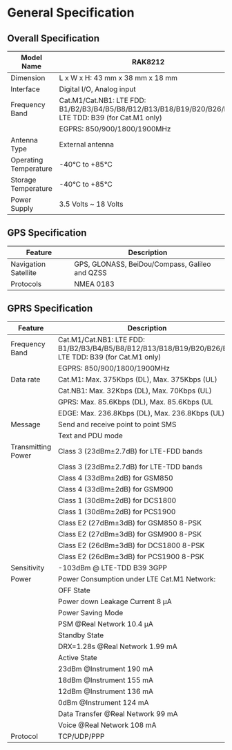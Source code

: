 # General Specification

## Overall Specification

| Model Name            | RAK8212                                                                                               |
| --------------------- | ----------------------------------------------------------------------------------------------------- |
| Dimension             | L x W x H: 43 mm x 38 mm x 18 mm                                                                      |
| Interface             | Digital I/O, Analog input                                                                             |
| Frequency Band        | Cat.M1/Cat.NB1: LTE FDD: B1/B2/B3/B4/B5/B8/B12/B13/B18/B19/B20/B26/B28 LTE TDD: B39 (for Cat.M1 only) |
|                       | EGPRS: 850/900/1800/1900MHz                                                                           |
| Antenna Type          | External antenna                                                                                      |
| Operating Temperature | -40°C to +85°C                                                                                        |
| Storage Temperature   | -40°C to +85°C                                                                                        |
| Power Supply          | 3.5 Volts ~ 18 Volts                                                                                  |


## GPS Specification

| Feature              | Description                                    |
| -------------------- | ---------------------------------------------- |
| Navigation Satellite | GPS, GLONASS, BeiDou/Compass, Galileo and QZSS |
| Protocols            | NMEA 0183                                      |


## GPRS Specification

| Feature            | Description                                                                                           |
| ------------------ | ----------------------------------------------------------------------------------------------------- |
| Frequency Band     | Cat.M1/Cat.NB1: LTE FDD: B1/B2/B3/B4/B5/B8/B12/B13/B18/B19/B20/B26/B28 LTE TDD: B39 (for Cat.M1 only) |
|                    | EGPRS: 850/900/1800/1900MHz                                                                           |
| Data rate          | Cat.M1: Max. 375Kbps (DL), Max. 375Kbps (UL)                                                          |
|                    | Cat.NB1: Max. 32Kbps (DL), Max. 70Kbps (UL)                                                           |
|                    | GPRS: Max. 85.6Kbps (DL), Max. 85.6Kbps (UL                                                           |
|                    | EDGE: Max. 236.8Kbps (DL), Max. 236.8Kbps (UL)                                                        |
| Message            | Send and receive point to point SMS                                                                   |
|                    | Text and PDU mode                                                                                     |
| Transmitting Power | Class 3 (23dBm±2.7dB) for LTE-FDD bands                                                               |
|                    | Class 3 (23dBm±2.7dB) for LTE-TDD bands                                                               |
|                    | Class 4 (33dBm±2dB) for GSM850                                                                        |
|                    | Class 4 (33dBm±2dB) for GSM900                                                                        |
|                    | Class 1 (30dBm±2dB) for DCS1800                                                                       |
|                    | Class 1 (30dBm±2dB) for PCS1900                                                                       |
|                    | Class E2 (27dBm±3dB) for GSM850 8-PSK                                                                 |
|                    | Class E2 (27dBm±3dB) for GSM900 8-PSK                                                                 |
|                    | Class E2 (26dBm±3dB) for DCS1800 8-PSK                                                                |
|                    | Class E2 (26dBm±3dB) for PCS1900 8-PSK                                                                |
| Sensitivity        | -103dBm @ LTE-TDD B39 3GPP                                                                            |
| Power              | Power Consumption under LTE Cat.M1 Network:                                                           |
|                    | OFF State                                                                                             |
|                    | Power down Leakage Current 8 µA                                                                       |
|                    | Power Saving Mode                                                                                     |
|                    | PSM @Real Network 10.4 µA                                                                             |
|                    | Standby State                                                                                         |
|                    | DRX=1.28s @Real Network 1.99 mA                                                                       |
|                    | Active State                                                                                          |
|                    | 23dBm @Instrument 190 mA                                                                              |
|                    | 18dBm @Instrument 155 mA                                                                              |
|                    | 12dBm @Instrument 136 mA                                                                              |
|                    | 0dBm @Instrument 124 mA                                                                               |
|                    | Data Transfer @Real Network 99 mA                                                                     |
|                    | Voice @Real Network 108 mA                                                                            |
| Protocol           | TCP/UDP/PPP                                                                                           |


